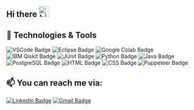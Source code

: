 ## Hi there <img src="https://user-images.githubusercontent.com/1303154/88677602-1635ba80-d120-11ea-84d8-d263ba5fc3c0.gif" width="28px" height="28px" alt="hi">
<p></p>

## 🔧 Technologies & Tools
![VSCode Badge](https://img.shields.io/badge/Editor-VSCode-informational?style=flat&logo=visualstudiocode&logoColor=007ACC&color=2bbc8a)
![Eclipse Badge](https://img.shields.io/badge/Editor-Eclipse-informational?style=flat&logo=eclipseide&logoColor=2C2255&color=2bbc8a)
![Google Colab Badge](https://img.shields.io/badge/Editor-Google_Colab-informational?style=flat&logo=googlecolab&logoColor=F9AB00&color=2bbc8a)
![IBM Qiskit Badge](https://img.shields.io/badge/Editor-Qiskit-informational?style=flat&logo=qiskit&logoColor=6929C4&color=2bbc8a)
![JUnit Badge](https://img.shields.io/badge/Testing-JUnit-informational?style=flat&logo=junit5&logoColor=25A162&color=2bbc8a)
![Python Badge](https://img.shields.io/badge/Code-Python-informational?style=flat&logo=python&logoColor=3776AB&color=2bbc8a)
![Java Badge](https://img.shields.io/badge/Code-Java-informational?style=flat&logo=&logoColor=&color=2bbc8a)
![PostgreSQL Badge](https://img.shields.io/badge/Code-PostgreSQL-informational?style=flat&logo=postgresql&logoColor=4169E1&color=2bbc8a)
![HTML Badge](https://img.shields.io/badge/Code-HTML-informational?style=flat&logo=html5&logoColor=E34F26&color=2bbc8a)
![CSS Badge](https://img.shields.io/badge/Code-CSS-informational?style=flat&logo=css3&logoColor=1572B6&color=2bbc8a)
![Puppeteer Badge](https://img.shields.io/badge/Library-Puppeteer-informational?style=flat&logo=puppeteer&logoColor=40B5A4&color=2bbc8a)

<!-- Contact -->

## :mailbox: You can reach me via:

[![LinkedIn Badge](https://img.shields.io/badge/ubangura-informational?style=for-the-badge&logo=linkedin&logoColor=0A66C2&color=white)](https://www.linkedin.com/in/ubangura/)
[![Gmail Badge](https://img.shields.io/badge/ubangura92-informational?style=for-the-badge&logo=gmail&logoColor=EA4335&color=white)](mailto:ubangura92@gmail.com)

<!--
**ubangura/ubangura** is a ✨ _special_ ✨ repository because its `README.md` (this file) appears on your GitHub profile.

Here are some ideas to get you started:

- 🔭 I’m currently working on ...
- 🌱 I’m currently learning ...
- 👯 I’m looking to collaborate on ...
- 🤔 I’m looking for help with ...
- 💬 Ask me about ...
- 😄 Pronouns: ...
- ⚡ Fun fact: ...
-->
